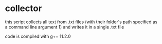 # collector
this script collects all text from .txt files (with their folder's path specified as a command line argument 1) and writes it in a single .txt file

code is compiled with g++ 11.2.0
